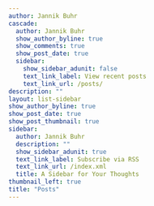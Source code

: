 ```yaml
---
author: Jannik Buhr
cascade:
  author: Jannik Buhr
  show_author_byline: true
  show_comments: true
  show_post_date: true
  sidebar:
    show_sidebar_adunit: false
    text_link_label: View recent posts
    text_link_url: /posts/
description: ""
layout: list-sidebar
show_author_byline: true
show_post_date: true
show_post_thumbnail: true
sidebar:
  author: Jannik Buhr
  description: ""
  show_sidebar_adunit: true
  text_link_label: Subscribe via RSS
  text_link_url: /index.xml
  title: A Sidebar for Your Thoughts
thumbnail_left: true
title: "Posts"
---
```


